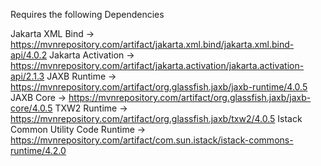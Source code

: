 Requires the following Dependencies

Jakarta XML Bind -> https://mvnrepository.com/artifact/jakarta.xml.bind/jakarta.xml.bind-api/4.0.2
Jakarta Activation -> https://mvnrepository.com/artifact/jakarta.activation/jakarta.activation-api/2.1.3
JAXB Runtime -> https://mvnrepository.com/artifact/org.glassfish.jaxb/jaxb-runtime/4.0.5
JAXB Core -> https://mvnrepository.com/artifact/org.glassfish.jaxb/jaxb-core/4.0.5
TXW2 Runtime -> https://mvnrepository.com/artifact/org.glassfish.jaxb/txw2/4.0.5
Istack Common Utility Code Runtime -> https://mvnrepository.com/artifact/com.sun.istack/istack-commons-runtime/4.2.0
